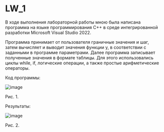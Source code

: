 # LW_1
В ходе выполнения лабораторной работы мною была написана программа на языке программирования C++ в среде интегрированной разработки Microsoft Visual Studio 2022. 

Программа принимает от пользователя граничные значения и шаг, затем вычисляет и выводит значения функции y, в соответствии с заданными в программе параметрами. Далее программа записывает полученные значения в формате таблицы. Для этого использовались циклы while, if, логические операции, а также простые арифметические операторы. 

Код программы:

![image](https://user-images.githubusercontent.com/100388979/167067325-08d4f83f-a1e2-4496-b463-d147c7e3fa80.png)

Рис. 1.


Результаты:

![image](https://user-images.githubusercontent.com/100388979/167067366-b76de133-fcf1-4037-abc7-649d88b5c4b3.png)

Рис. 2.

